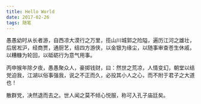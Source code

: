 ```yaml
---
title: Hello World
date: 2017-02-26
tags: 随笔
---
```


愚愚幼时从长者游，自西凉大漠行之万里，揽山川城郭之险隘，遍历江河之雄壮，后居凇沪，经商贾，通厨艺，结四方游侠，以金银为缘尘，以随事审查苍生休戚，以糟糠为轮回，以砥砺行为意气用事。

<!--more-->

丙申猴年除夕夜，愚愚聚众人，豪掷钱财，曰：然世之荒凉，人情变幻，朝堂以结党迫我，江湖以俗事强我，说之不正而久，必投其小人之心，而不附于君子之大道也！

散群党，决然退而去之。世人闻之莫不倾心悦服，称可入孔子庙廷矣。


